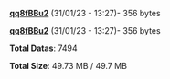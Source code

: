 [**qq8fBBu2**](/data/qq8fBBu2.txt) (31/01/23 - 13:27)- 356 bytes

[**qq8fBBu2**](/data/qq8fBBu2.txt) (31/01/23 - 13:27)- 356 bytes

**Total Datas**: 7494

**Total Size**: 49.73 MB / 49.7 MB